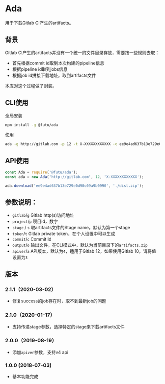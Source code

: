 # Ada

用于下载Gitlab CI产生的artifacts。

## 背景

Gitlab CI产生的artifacts并没有一个统一的文件目录存放，需要按一些规则去取：

- 首先根据commit id取到本次构建的pipeline信息
- 根据pipeline id取到jobs信息
- 根据job id拼接下载地址，取到artifacts文件

本库对这个过程做了封装。

## CLI使用

全局安装

```sh
npm install -g @futu/ada
```

使用

```sh
ada -g http://gitlab.com -p 12 -t X-XXXXXXXXXXXX -c ee9e4ad637b13e729e0d90c09a9b0990 -o dist.zip
```

## API使用

```javascript
const Ada = require('@futu/ada');
const ada = new Ada('http://gitlab.com', 12, 'X-XXXXXXXXXXXX');

ada.download('ee9e4ad637b13e729e0d90c09a9b0990', './dist.zip');
```

## 参数说明：

- `gitlab`/`g` Gitlab http(s)访问地址
- `project`/`p` 项目id，数字
- `stage` / `s`  取artifacts文件的Stage name，默认为第一个stage
- `token`/`t` Gitlab private token，在个人设置中可以生成
- `commit`/`c` Commit Id
- `output`/`o` 输出文件，在CLI模式中，默认为当前目录下的`artifacts.zip`
- `apiver`/`a` API版本，默认为`4`，适用于Gitlab 12，如果使用Gitlab 10，请将值设置为`3`

## 版本

### 2.1.1（2020-03-02）

- 修复success的job存在时，取不到最新job的问题

### 2.1.0（2020-01-17）

- 支持传递stage参数，选择特定的stage来下载artifacts文件

### 2.0.0（2019-08-19）

- 添加`apiver`参数，支持v4 api

### 1.0.0 (2018-07-03)

- 基本功能完成

